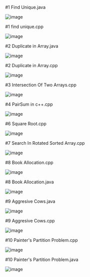 #1 Find Unique.java


![image](https://user-images.githubusercontent.com/84653100/161479571-2846c8c9-fa2e-4c85-9ad3-98379e12969f.png)


#1 find unique.cpp

![image](https://user-images.githubusercontent.com/84653100/161479625-b3f72bf3-4d7b-4bb8-831a-43d32e0867d4.png)


#2 Duplicate in Array.java

![image](https://user-images.githubusercontent.com/84653100/161482345-4061180b-b485-468a-b41e-536981751e66.png)


#2 Duplicate in Array.cpp

![image](https://user-images.githubusercontent.com/84653100/161482418-9e23798b-a23f-4d06-acef-a88990ffa725.png)


#3 Intersection Of Two Arrays.cpp


![image](https://user-images.githubusercontent.com/84653100/161566931-1def4640-b12f-4fc5-aa6f-c3938c03aaac.png)


#4 PairSum in c++.cpp


![image](https://user-images.githubusercontent.com/84653100/161913966-a5306f61-7fa4-4f4e-b17f-feeaed161c4f.png)


#6 Square Root.cpp


![image](https://user-images.githubusercontent.com/84653100/162608856-a1268409-6c72-4632-85c6-4f6b7b644193.png)


#7 Search In Rotated Sorted Array.cpp


![image](https://user-images.githubusercontent.com/84653100/162608897-9e001376-e04a-41cd-b9a7-7adbe0e268ef.png)


#8 Book Allocation.cpp


![image](https://user-images.githubusercontent.com/84653100/162778561-cdb55dc8-b3dd-467c-8fc1-58716babde3b.png)


#8 Book Allocation.java


![image](https://user-images.githubusercontent.com/84653100/162780626-253bc88e-79c8-422f-9e60-12cfe47694d3.png)



#9 Aggresive Cows.java


![image](https://user-images.githubusercontent.com/84653100/162786279-1fe72d5d-f994-437f-ab12-ed9aa956bd92.png)



#9 Aggresive Cows.cpp



![image](https://user-images.githubusercontent.com/84653100/162786095-6c1a0971-015b-4078-b7f4-5931183f55e7.png)


#10 Painter's Partition Problem.cpp


![image](https://user-images.githubusercontent.com/84653100/162802541-f5d58699-7f39-4727-89d1-fa34c1f42c43.png)



#10 Painter's Partition Problem.java

![image](https://user-images.githubusercontent.com/84653100/162803211-b3493a79-afb8-42c0-aef6-ed1b1d8eafad.png)
